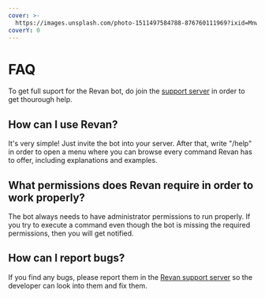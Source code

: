 ```yaml
---
cover: >-
  https://images.unsplash.com/photo-1511497584788-876760111969?ixid=MnwxMjA3fDB8MHxwaG90by1wYWdlfHx8fGVufDB8fHx8&ixlib=rb-1.2.1&auto=format&fit=crop&w=3432&q=80
coverY: 0
---
```


# FAQ

To get full suport for the Revan bot, do join the [support server](https://discord.gg/NSegyNtBFc) in order to get thourough help.

## **How can I use Revan?** <a href="#how-can-i-use-raven" id="how-can-i-use-raven"></a>

It's very simple! Just invite the bot into your server. After that, write "/help" in order to open a menu where you can browse every command Revan has to offer, including explanations and examples.

## **What permissions does Revan require in order to work properly?** <a href="#what-permissions-does-raven-require-in-order-to-work-properly" id="what-permissions-does-raven-require-in-order-to-work-properly"></a>

The bot always needs to have administrator permissions to run properly. If you try to execute a command even though the bot is missing the required permissions, then you will get notified.

## **How can I report bugs?** <a href="#how-can-i-report-bugs" id="how-can-i-report-bugs"></a>

If you find any bugs, please report them in the [Revan support server](https://discord.gg/NSegyNtBFc) so the developer can look into them and fix them.
